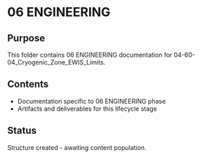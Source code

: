 # 06 ENGINEERING

## Purpose
This folder contains 06 ENGINEERING documentation for 04-60-04_Cryogenic_Zone_EWIS_Limits.

## Contents
- Documentation specific to 06 ENGINEERING phase
- Artifacts and deliverables for this lifecycle stage

## Status
Structure created - awaiting content population.
